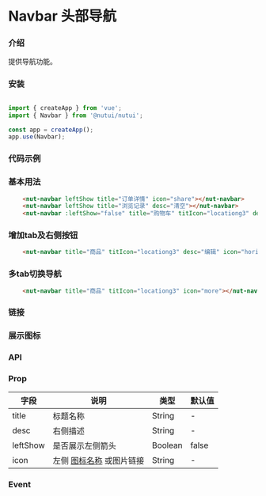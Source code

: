 # Navbar 头部导航

### 介绍 


提供导航功能。

### 安装

```javascript

import { createApp } from 'vue';
import { Navbar } from '@nutui/nutui';

const app = createApp();
app.use(Navbar);

```

### 代码示例

### 基本用法

```html
    <nut-navbar leftShow title="订单详情" icon="share"></nut-navbar>
    <nut-navbar leftShow title="浏览记录" desc="清空"></nut-navbar>
    <nut-navbar :leftShow="false" title="购物车" titIcon="locationg3" desc="编辑" icon="more"></nut-navbar>
```

### 增加tab及右侧按钮

```html
    <nut-navbar title="商品" titIcon="locationg3" desc="编辑" icon="horizontal"></nut-navbar>
```

### 多tab切换导航

```html
    <nut-navbar title="商品" titIcon="locationg3" icon="more"></nut-navbar>
```

### 链接

### 展示图标

### API

### Prop

| 字段            | 说明                                                                                           | 类型    | 默认值  |
|-----------------|------------------------------------------------------------------------------------------------|---------|---------|
| title           | 标题名称                                                                                       | String  | -       |
| desc            | 右侧描述                                                                                       | String  | -       |
| leftShow        | 是否展示左侧箭头                                                                              | Boolean | false   |
| icon            | 左侧 [图标名称](#/icon) 或图片链接                                                             | String  | -       |

### Event